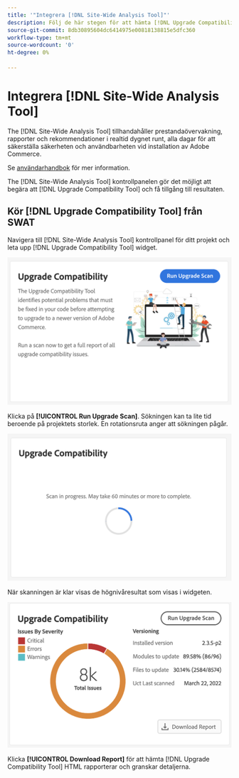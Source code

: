 ```yaml
---
title: '"Integrera [!DNL Site-Wide Analysis Tool]"'
description: Följ de här stegen för att hämta [!DNL Upgrade Compatibility Tool] rapport från [!DNL Site-Wide Analysis Tool] dashboard i ditt Adobe Commerce-projekt.
source-git-commit: 8db30895604dc6414975e00818138815e5dfc360
workflow-type: tm+mt
source-wordcount: '0'
ht-degree: 0%

---
```



# Integrera [!DNL Site-Wide Analysis Tool]

The [!DNL Site-Wide Analysis Tool] tillhandahåller prestandaövervakning, rapporter och rekommendationer i realtid dygnet runt, alla dagar för att säkerställa säkerheten och användbarheten vid installation av Adobe Commerce.

Se [användarhandbok](https://docs.magento.com/user-guide/reports/site-wide-analysis-tool.html) för mer information.

The [!DNL Site-Wide Analysis Tool] kontrollpanelen gör det möjligt att begära att [!DNL Upgrade Compatibility Tool] och få tillgång till resultaten.

## Kör [!DNL Upgrade Compatibility Tool] från SWAT

Navigera till [!DNL Site-Wide Analysis Tool] kontrollpanel för ditt projekt och leta upp [!DNL Upgrade Compatibility Tool] widget.

![SWAT-widget - Initial](../../assets/upgrade-guide/uct-swat-initial.png)

Klicka på **[!UICONTROL Run Upgrade Scan]**. Sökningen kan ta lite tid beroende på projektets storlek. En rotationsruta anger att sökningen pågår.

![SWAT-widget - Pågår](../../assets/upgrade-guide/uct-swat-progress.png)

När skanningen är klar visas de högnivåresultat som visas i widgeten.

![SWAT-widget - Resultat](../../assets/upgrade-guide/uct-swat-results.png)

Klicka **[!UICONTROL Download Report]** för att hämta [!DNL Upgrade Compatibility Tool] HTML rapporterar och granskar detaljerna.
